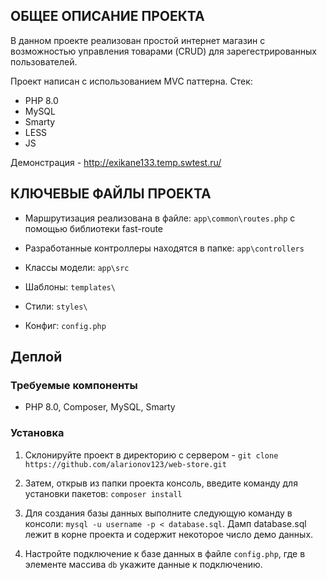 ## ОБЩЕЕ ОПИСАНИЕ ПРОЕКТА

В данном проекте реализован простой интернет магазин с возможностью управления товарами (CRUD) для зарегестрированных пользователей.

Проект написан с использованием MVC паттерна. Стек:

- PHP 8.0
- MySQL
- Smarty
- LESS
- JS

Демонстрация - http://exikane133.temp.swtest.ru/

## КЛЮЧЕВЫЕ ФАЙЛЫ ПРОЕКТА

- Маршрутизация реализована в файле: `app\common\routes.php` с помощью библиотеки fast-route

- Разработанные контроллеры находятся в папке: `app\controllers`
- Классы модели: `app\src`
- Шаблоны: `templates\`
- Стили: `styles\`
- Конфиг: `config.php`

## Деплой

### Требуемые компоненты

- PHP 8.0, Composer, MySQL, Smarty
### Установка

1. Склонируйте проект в директорию с сервером - `git clone https://github.com/alarionov123/web-store.git`

2. Затем, открыв из папки проекта консоль, введите команду для установки пакетов: `composer install`

3. Для создания базы данных выполните следующую команду в консоли:
   `mysql -u username -p < database.sql`. Дамп database.sql лежит в корне проекта и содержит некоторое число демо данных.
4. Настройте подключение к базе данных в файле `config.php`, где в элементе массива `db` укажите данные к подключению.
